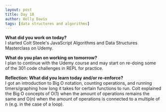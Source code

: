 ```yaml
---
layout: post
title: Day 18
author: Holly Davis
tags: [data structures and algorithms]
---
```


**What did you work on today?**  
I started Colt Steele's JavaScript Algorithms and Data Structures Masterclass on Udemy.

**What do you plan on working on tomorrow?**  
I plan to continue with the Udemy course and may start on re-doing some of the 301 code challenges in REPL for practice.

**Reflection: What did you learn today and/or re-enforce?**  
I got an introduction to Big O notation, counting operations, and running timers/graphing how long it takes for certain functions to run. Colt explained the Big O concepts of O(1) when the amount of operations remains the same and O(n) when the amount of operations is connected to a multiple of n (e.g. in the case of a loop).



